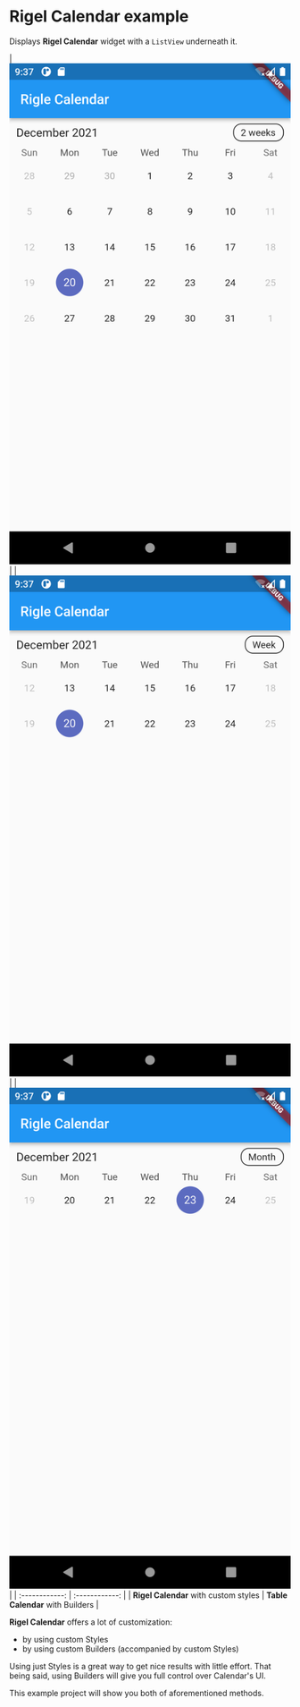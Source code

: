 # Rigel Calendar example

Displays **Rigel Calendar** widget with a `ListView` underneath it.

| ![Image](https://raw.githubusercontent.com/Chinnadurai-Android-Flutter/rigle_calendar/master/screenshots%20/Screenshot_1640016464.png) | 
| ![Image](https://raw.githubusercontent.com/Chinnadurai-Android-Flutter/rigle_calendar/master/screenshots%20/Screenshot_1640016466.png) |
| ![Image](https://raw.githubusercontent.com/Chinnadurai-Android-Flutter/rigle_calendar/master/screenshots%20/Screenshot_1640016471.png) |
| :------------: | :------------: |
| **Rigel Calendar** with custom styles | **Table Calendar** with Builders |

**Rigel Calendar** offers a lot of customization:

* by using custom Styles
* by using custom Builders (accompanied by custom Styles)

Using just Styles is a great way to get nice results with little effort. That being said, using
Builders will give you full control over Calendar's UI.

This example project will show you both of aforementioned methods.





